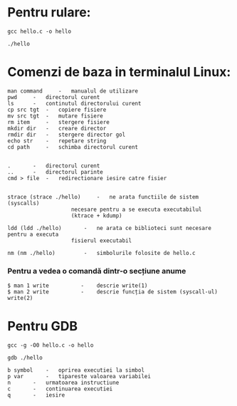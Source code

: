 

# Pentru rulare:

```sh-session
gcc hello.c -o hello
```

```sh-session
./hello
```

# Comenzi de baza in terminalul Linux:
	
	man command 	-	manualul de utilizare
	pwd		- 	directorul curent
	ls 		-	continutul directorului curent
	cp src tgt	- 	copiere fisiere
	mv src tgt	- 	mutare fisiere
	rm item 	- 	stergere fisiere
	mkdir dir 	-	creare director
	rmdir dir 	-	stergere director gol
	echo str 	-	repetare string
	cd path 	-	schimba directorul curent


	. 		-	directorul curent
	.. 		-	directorul parinte
	cmd > file 	-	redirectionare iesire catre fisier


	strace (strace ./hello)		- 	ne arata functiile de sistem (syscalls)
						necesare pentru a se executa executabilul
						(ktrace + kdump)
				
	ldd (ldd ./hello)		-	ne arata ce biblioteci sunt necesare pentru a executa
						fisierul executabil
						
	nm (nm ./hello)			-	simbolurile folosite de hello.c
	
### Pentru a vedea o comandă dintr-o secțiune anume

	$ man 1 write          - 	descrie write(1)
 	$ man 2 write          - 	descrie funcția de sistem (syscall-ul) write(2)



 
# Pentru GDB

 
```sh-session
gcc -g -O0 hello.c -o hello
```


```sh-session
gdb ./hello
```
	
	
	b symbol 	-	oprirea executiei la simbol
	p var 		-	tipareste valoarea variabilei
	n 		-	urmatoarea instructiune
	c 		-	continuarea executiei
	q 		-	iesire

	
			
	
